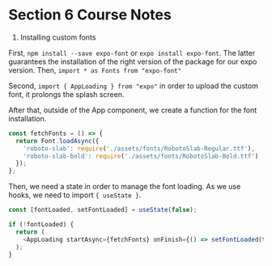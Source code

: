 # Section 6 Course Notes

1. Installing custom fonts

First, `npm install --save expo-font` or `expo install expo-font`. The latter guarantees the installation of the right version of the package for our expo version. Then,
`import * as Fonts from "expo-font"`

Second, `import { AppLoading } from "expo"` in order to upload the custom font, it prolongs the splash screen.

After that, outside of the App component, we create a function for the font installation.

```javascript
const fetchFonts = () => {
  return Font.loadAsync({
    'roboto-slab': require('./assets/fonts/RobotoSlab-Regular.ttf'),
    'roboto-slab-bold': require('./assets/fonts/RobotoSlab-Bold.ttf')
  });
};
```

Then, we need a state in order to manage the font loading. As we use hooks, we need to import `{ useState }`.

```javascript
const [fontLoaded, setFontLoaded] = useState(false);

if (!fontLoaded) {
  return (
    <AppLoading startAsync={fetchFonts} onFinish={() => setFontLoaded(true)} />
  );
}
```
